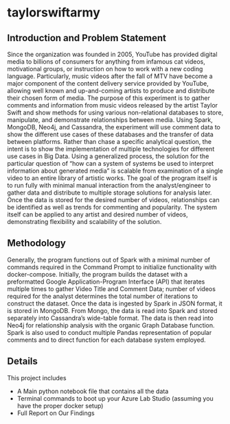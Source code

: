 # taylorswiftarmy


## Introduction and Problem Statement
Since the organization was founded in 2005, YouTube has provided digital media to billions of consumers for anything from infamous cat videos, motivational groups, or instruction on how to work with a new coding language. Particularly, music videos after the fall of MTV have become a major component of the content delivery service provided by YouTube, allowing well known and up-and-coming artists to produce and distribute their chosen form of media.
The purpose of this experiment is to gather comments and information from music videos released by the artist Taylor Swift and show methods for using various non-relational databases to store, manipulate, and demonstrate relationships between media. Using Spark, MongoDB, Neo4j, and Cassandra, the experiment will use comment data to show the different use cases of these databases and the transfer of data between platforms. Rather than chase a specific analytical question, the intent is to show the implementation of multiple technologies for different use cases in Big Data.
Using a generalized process, the solution for the particular question of “how can a system of systems be used to interpret information about generated media” is scalable from examination of a single video to an entire library of artistic works. The goal of the program itself is to run fully with minimal manual interaction from the analyst/engineer to gather data and distribute to multiple storage solutions for analysis later. Once the data is stored for the desired number of videos, relationships can be identified as well as trends for commenting and popularity. The system itself can be applied to any artist and desired number of videos, demonstrating flexibility and scalability of the solution.
## Methodology
Generally, the program functions out of Spark with a minimal number of commands required in the Command Prompt to initialize functionality with docker-compose. Initially, the program builds the dataset with a preformatted Google Application-Program Interface (API) that iterates multiple times to gather Video Title and Comment Data; number of videos required for the analyst determines the total number of iterations to construct the dataset. Once the data is ingested by Spark in JSON format, it is stored in MongoDB. From Mongo, the data is read into Spark and stored separately into Cassandra’s wide-table format. The data is then read into Neo4j for relationship analysis with the organic Graph Database function. Spark is also used to conduct multiple Pandas representation of popular comments and to direct function for each database system employed.


## Details

This project includes

 - A Main python notebook file that contains all the data
 - Terminal commands to boot up your Azure Lab Studio (assuming you have the proper docker setup)
 - Full Report on Our Findings
   
